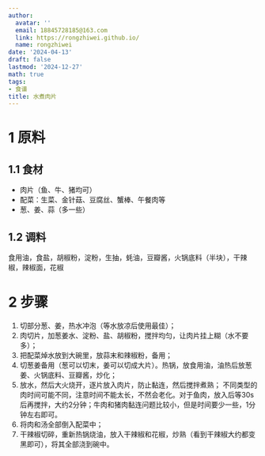 ```yaml
---
author:
  avatar: ''
  email: 18845728185@163.com
  link: https://rongzhiwei.github.io/
  name: rongzhiwei
date: '2024-04-13'
draft: false
lastmod: '2024-12-27'
math: true
tags:
- 食谱
title: 水煮肉片
---
```

# 1 原料

## 1.1 食材
* 肉片（鱼、牛、猪均可）
* 配菜：生菜、金针菇、豆腐丝、蟹棒、午餐肉等
* 葱、姜、蒜（多一些）
## 1.2 调料
食用油，食盐，胡椒粉，淀粉，生抽，蚝油，豆瓣酱，火锅底料（半块），干辣椒，辣椒面，花椒
# 2 步骤
1. 切部分葱、姜，热水冲泡（等水放凉后使用最佳）；
2. 肉切片，加葱姜水、淀粉、盐、胡椒粉，搅拌均匀，让肉片挂上糊（水不要多）；
3. 把配菜焯水放到大碗里，放蒜末和辣椒粉，备用；
4. 切葱姜备用（葱可以切末，姜可以切成大片）。热锅，放食用油，油热后放葱姜、火锅底料、豆瓣酱，炒化；
5. 放水，然后大火烧开，逐片放入肉片，防止黏连，然后搅拌煮熟；
   不同类型的肉时间可能不同，注意时间不能太长，不然会老化。对于鱼肉，放入后等30s后再搅拌，大约2分钟；牛肉和猪肉黏连问题比较小，但是时间要少一些，1分钟左右即可。
6. 将肉和汤全部倒入配菜中；
7. 干辣椒切碎，重新热锅烧油，放入干辣椒和花椒，炒熟（看到干辣椒大约都变黑即可），将其全部浇到碗中。